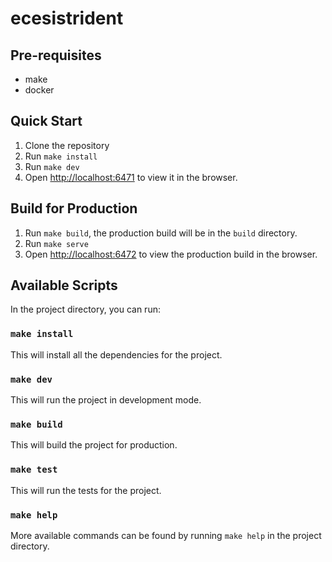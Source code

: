 # ecesistrident

## Pre-requisites
 - make
 - docker

## Quick Start
1. Clone the repository
2. Run `make install`
3. Run `make dev`
4. Open [http://localhost:6471](http://localhost:6471) to view it in the browser.


## Build for Production
1. Run `make build`, the production build will be in the `build` directory.
3. Run `make serve`
4. Open [http://localhost:6472](http://localhost:6472) to view the production build in the browser.


## Available Scripts
In the project directory, you can run:

### `make install`
This will install all the dependencies for the project.

### `make dev`
This will run the project in development mode.

### `make build`
This will build the project for production.

### `make test`
This will run the tests for the project.

### `make help`
More available commands can be found by running `make help` in the project directory.

